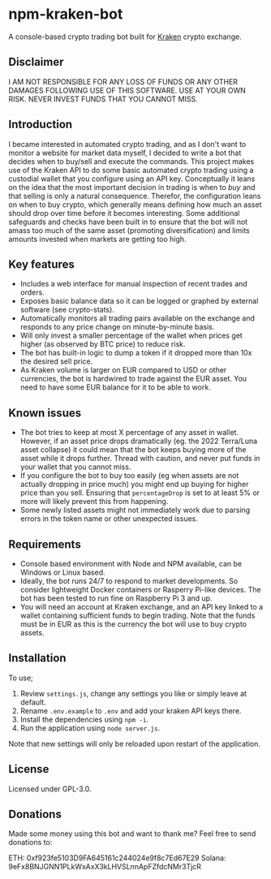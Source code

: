 # npm-kraken-bot

A console-based crypto trading bot built for [Kraken](https://www.kraken.com) crypto exchange. 

## Disclaimer 

I AM NOT RESPONSIBLE FOR ANY LOSS OF FUNDS OR ANY OTHER DAMAGES FOLLOWING USE OF THIS SOFTWARE. USE AT YOUR OWN RISK. NEVER INVEST FUNDS THAT YOU CANNOT MISS.

## Introduction

I became interested in automated crypto trading, and as I don't want to monitor a website for market data myself, I decided to write a bot that decides when to buy/sell and execute the commands. This project makes use of the Kraken API to do some basic automated crypto trading using a custodial wallet that you configure using an API key. Conceptually it leans on the idea that the most important decision in trading is when to *buy* and that selling is only a natural consequence. Therefor, the configuration leans on when to buy crypto, which generally means defining how much an asset should drop over time before it becomes interesting. Some additional safeguards and checks have been built in to ensure that the bot will not amass too much of the same asset (promoting diversification) and limits amounts invested when markets are getting too high.

## Key features

* Includes a web interface for manual inspection of recent trades and orders.
* Exposes basic balance data so it can be logged or graphed by external software (see crypto-stats).
* Automatically monitors all trading pairs available on the exchange and responds to any price change on minute-by-minute basis.
* Will only invest a smaller percentage of the wallet when prices get higher (as observed by BTC price) to reduce risk. 
* The bot has built-in logic to dump a token if it dropped more than 10x the desired sell price. 
* As Kraken volume is larger on EUR compared to USD or other currencies, the bot is hardwired to trade against the EUR asset. You need to have some EUR balance for it to be able to work.

## Known issues

* The bot tries to keep at most X percentage of any asset in wallet. However, if an asset price drops dramatically (eg. the 2022 Terra/Luna asset collapse) it could mean that the bot keeps buying more of the asset while it drops further. Thread with caution, and never put funds in your wallet that you cannot miss.
* If you configure the bot to buy too easily (eg when assets are not actually dropping in price much) you might end up buying for higher price than you sell. Ensuring that `percentageDrop` is set to at least 5% or more will likely prevent this from happening. 
* Some newly listed assets might not immediately work due to parsing errors in the token name or other unexpected issues.

## Requirements

* Console based environment with Node and NPM available, can be Windows or Linux based. 
* Ideally, the bot runs 24/7 to respond to market developments. So consider lightweight Docker containers or Rasperry Pi-like devices. The bot has been tested to run fine on Raspberry Pi 3 and up. 
* You will need an account at Kraken exchange, and an API key linked to a wallet containing sufficient funds to begin trading. Note that the funds must be in EUR as this is the currency the bot will use to buy crypto assets.

## Installation

To use; 

1. Review `settings.js`, change any settings you like or simply leave at default.
2. Rename `.env.example` to `.env` and add your kraken API keys there.
3. Install the dependencies using `npm -i`.
4. Run the application using `node server.js`.

Note that new settings will only be reloaded upon restart of the application. 

## License

Licensed under GPL-3.0.

## Donations

Made some money using this bot and want to thank me? Feel free to send donations to:

ETH: 0xf923fe5103D9FA645161c244024e9f8c7Ed67E29
Solana: 9eFx8BNJGNN1PLkWxAxX3kLHVSLnnApFZfdcNMr3TjcR
